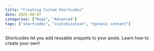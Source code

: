 ```yaml
---
title: "Creating Custom Shortcodes"
date: 2025-08-07
categories: ["Hugo", "Advanced"]
tags: ["shortcodes", "customization", "dynamic content"]
---
```


Shortcodes let you add reusable snippets to your posts. Learn how to create your own!